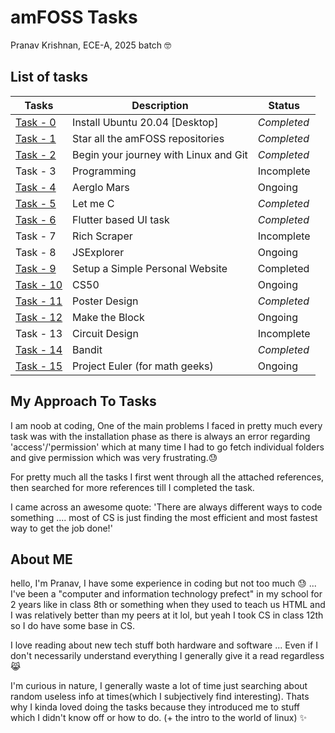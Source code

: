 # amFOSS Tasks 

Pranav Krishnan, ECE-A, 2025 batch 🤓

## List of tasks 
| Tasks                                                                           | Description | Status    |
|---------------------------------------------------------------------------------|-------------|-----------|
| [Task - 0](https://github.com/PranavKrishnan007/amfoss-tasks/tree/main/task-0)  |Install Ubuntu 20.04 [Desktop]| *Completed* |
| [Task - 1](https://github.com/PranavKrishnan007/amfoss-tasks/tree/main/task-1)  |Star all the amFOSS repositories| *Completed* |
| [Task - 2](https://github.com/PranavKrishnan007/amfoss-tasks/tree/main/task-2)  |Begin your journey with Linux and Git| *Completed* |
| Task - 3                                                                        |Programming| Incomplete|
| [Task - 4](https://github.com/PranavKrishnan007/amfoss-tasks/tree/main/task-4)  |Aerglo Mars| Ongoing |
| [Task - 5](https://github.com/PranavKrishnan007/amfoss-tasks/tree/main/task-5)  |Let me C| *Completed* |
| [Task - 6](https://github.com/PranavKrishnan007/amfoss-tasks/tree/main/task-6)  | Flutter based UI task| *Completed* |
| Task - 7                                                                        |Rich Scraper| Incomplete|
| Task - 8                                                                        |JSExplorer| Ongoing |
| [Task - 9](https://github.com/PranavKrishnan007/amfoss-tasks/tree/main/task-9)  |Setup a Simple Personal Website| Completed |
| [Task - 10](https://github.com/PranavKrishnan007/amfoss-tasks/tree/main/task-10)|CS50| Ongoing   |
| [Task - 11](https://github.com/PranavKrishnan007/amfoss-tasks/tree/main/task-11)|Poster Design| *Completed* |
| [Task - 12](https://github.com/PranavKrishnan007/amfoss-tasks/tree/main/task-12)|Make the Block| Ongoing |
| Task - 13 |Circuit Design| Incomplete |
| [Task - 14](https://github.com/PranavKrishnan007/amfoss-tasks/tree/main/task-14)|Bandit| *Completed* |
| [Task - 15](https://github.com/PranavKrishnan007/amfoss-tasks/tree/main/task-15) |Project Euler (for math geeks)| Ongoing |

## My Approach To Tasks

I am noob at coding, One of the main problems I faced in pretty much every task was with the installation phase as there is always an error regarding 'access'/'permission' which at many time I had to go fetch individual folders and give permission which was very frustrating.😓

For pretty much all the tasks I first went through all the attached references, then searched for more references till I completed the task.

I came across an awesome quote: 'There are always different ways to code something .... most of CS is just finding the most efficient and most fastest way to get the job done!'

## About ME 

hello, I'm Pranav, I have some experience in coding but not too much 😓 ... I've been a "computer and information technology prefect" in my school for 2 years like in class 8th or something when they used to teach us HTML and I was relatively better than my peers at it lol, but yeah I took CS in class 12th so I do have some base in CS. 

I love reading about new tech stuff both hardware and software ... Even if I don't necessarily understand everything I generally give it a read regardless 😹

I'm curious in nature, I generally waste a lot of time just searching about random useless info at times(which I subjectively find interesting). Thats why I kinda loved doing the tasks because they introduced me to stuff which I didn't know off or how to do. (+ the intro to the world of linux) ✨
